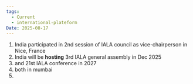 ```yaml
---
tags:
  - Current
  - international-plateform
Date: 2025-08-17
---
```

1. India participated in 2nd session of IALA council as vice-chairperson in Nice, France
2. India will be **hosting** 3rd IALA general assembly in Dec 2025
3. and 21st IALA conference in 2027
4. both in mumbai
5. 